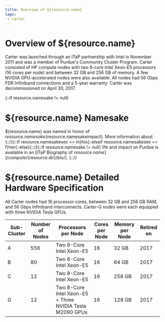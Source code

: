 ```yaml
---
title: Overview of ${resource.name}
tags:
 - carter
---
```

# Overview of ${resource.name}

Carter was launched through an ITaP partnership with Intel in November 2011 and was a member of Purdue's Community Cluster Program. Carter consisted of HP compute nodes with two 8-core Intel Xeon-E5 processors (16 cores per node) and between 32 GB and 256 GB of memory. A few NVIDIA GPU-accelerated nodes were also available. All nodes had 56 Gbps FDR Infiniband connections and a 5-year warranty. Carter was decommissioned on April 30, 2017.

{::if resource.namesake != null}
# ${resource.name} Namesake


${resource.name} was named in honor of ${resource.namesake}${resource.namesakeimpact}. More information about {::/}{::if resource.namesakesex == m}his{::elseif resource.namesakesex == f}her{::else}{::/}{::if resource.namesake != null} life and impact on Purdue is available in an [ITaP Biography of ${resource.name}](/compute/${resource.dir}/bio/).
{::/}

# ${resource.name} Detailed Hardware Specification

All Carter nodes had 16 processor cores, between 32 GB and 256 GB RAM, and 56 Gbps Infiniband interconnects.  Carter-G nodes were each equipped with three NVIDIA Tesla GPUs.

| Sub-Cluster | Number of Nodes | Processors per Node         | Cores per Node | Memory per Node | Retired on             |
| -------------- | -------------- | --------------------------- | -------------- | -------------- | ------------------------ |
| A    | 556            | Two 8-Core Intel Xeon-E5    | 16             | 32 GB          | 2017   |
| B    | 80             | Two 8-Core Intel Xeon-E5    | 16             | 64 GB          | 2017   |
| C    | 12             | Two 8-Core Intel Xeon-E5    | 16             | 256 GB         | 2017   |
| G    | 12             | Two 8-Core Intel Xeon-E5 + Three NVIDIA Tesla M2090 GPUs   | 16             | 128 GB          | 2017   |



